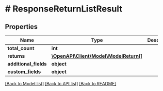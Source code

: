 # # ResponseReturnListResult

## Properties

Name | Type | Description | Notes
------------ | ------------- | ------------- | -------------
**total_count** | **int** |  | [optional]
**returns** | [**\OpenAPI\Client\Model\ModelReturn[]**](ModelReturn.md) |  | [optional]
**additional_fields** | **object** |  | [optional]
**custom_fields** | **object** |  | [optional]

[[Back to Model list]](../../README.md#models) [[Back to API list]](../../README.md#endpoints) [[Back to README]](../../README.md)
